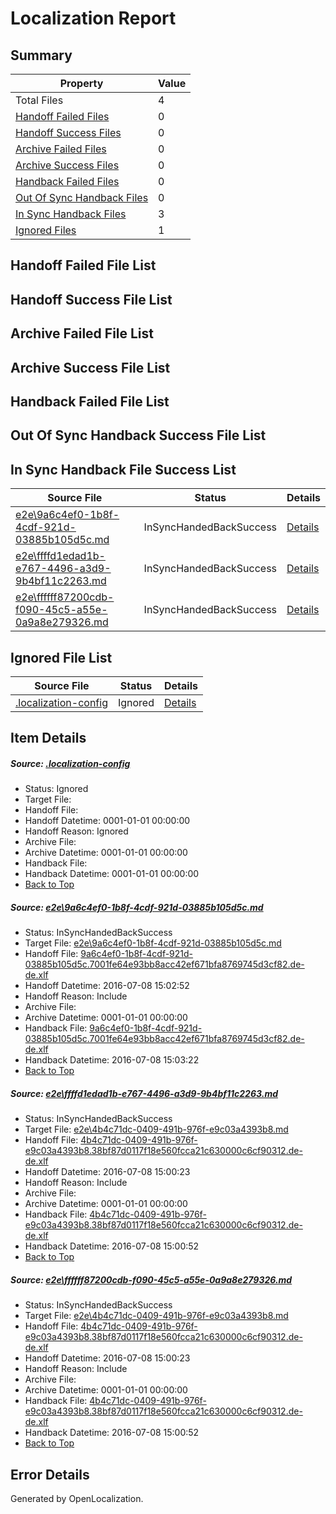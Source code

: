 # <a name='report-top'></a> Localization Report

## Summary
 Property | Value 
 -------- | ----- 
 Total Files | 4
[ Handoff Failed Files ](#handoff-failed-list)| 0
[ Handoff Success Files ](#handoff-success-list)| 0
[ Archive Failed Files ](#archive-failed-list)| 0
[ Archive Success Files ](#archive-success-list)| 0
[ Handback Failed Files ](#handback-failed-list)| 0
[ Out Of Sync Handback Files ](#outofsync-handback-success-list)| 0
[ In Sync Handback Files ](#insync-handback-success-list)| 3
[ Ignored Files ](#ignored-list)| 1

## <a name='handoff-failed-list'></a> Handoff Failed File List

## <a name='handoff-success-list'></a> Handoff Success File List

## <a name='archive-failed-list'></a> Archive Failed File List

## <a name='archive-success-list'></a> Archive Success File List

## <a name='handback-failed-list'></a> Handback Failed File List

## <a name='outofsync-handback-success-list'></a> Out Of Sync Handback Success File List

## <a name='insync-handback-success-list'></a> In Sync Handback File Success List
 Source File | Status | Details 
 ----------- | ------ | ------- 
 [e2e\9a6c4ef0-1b8f-4cdf-921d-03885b105d5c.md](https://github.com/OpenLocalizationTestOrg/oltest/blob/ca477aed2feaa0d991e4abe230180ebdb9ab5ee4/e2e/9a6c4ef0-1b8f-4cdf-921d-03885b105d5c.md) | InSyncHandedBackSuccess | [Details](#60e345e53bd73a81a72dd95c120522c723811a1a1)
 [e2e\ffffd1edad1b-e767-4496-a3d9-9b4bf11c2263.md](https://github.com/OpenLocalizationTestOrg/oltest/blob/db3492431c3e07fb08a6a3a4aba3d1436c516945/e2e/ffffd1edad1b-e767-4496-a3d9-9b4bf11c2263.md) | InSyncHandedBackSuccess | [Details](#58601a044fa0b87a89cf133a7688f2f6f03b9a212)
 [e2e\ffffff87200cdb-f090-45c5-a55e-0a9a8e279326.md](https://github.com/OpenLocalizationTestOrg/oltest/blob/ca477aed2feaa0d991e4abe230180ebdb9ab5ee4/e2e/ffffff87200cdb-f090-45c5-a55e-0a9a8e279326.md) | InSyncHandedBackSuccess | [Details](#58601a044fa0b87a89cf133a7688f2f6f03b9a213)

## <a name='ignored-list'></a> Ignored File List
 Source File | Status | Details 
 ----------- | ------ | ------- 
 [.localization-config](https://github.com/OpenLocalizationTestOrg/oltest/blob/ca477aed2feaa0d991e4abe230180ebdb9ab5ee4/.localization-config) | Ignored | [Details](#3d4f252ac210baf56311d7e97dcc2db10974dbd20)

## Item Details
##### <a name='3d4f252ac210baf56311d7e97dcc2db10974dbd20'></a> Source: [.localization-config](https://github.com/OpenLocalizationTestOrg/oltest/blob/ca477aed2feaa0d991e4abe230180ebdb9ab5ee4/.localization-config)
* Status: Ignored
* Target File: 
* Handoff File: 
* Handoff Datetime: 0001-01-01 00:00:00
* Handoff Reason: Ignored
* Archive File: 
* Archive Datetime: 0001-01-01 00:00:00
* Handback File: 
* Handback Datetime: 0001-01-01 00:00:00
* [Back to Top](#report-top)

##### <a name='60e345e53bd73a81a72dd95c120522c723811a1a1'></a> Source: [e2e\9a6c4ef0-1b8f-4cdf-921d-03885b105d5c.md](https://github.com/OpenLocalizationTestOrg/oltest/blob/ca477aed2feaa0d991e4abe230180ebdb9ab5ee4/e2e/9a6c4ef0-1b8f-4cdf-921d-03885b105d5c.md)
* Status: InSyncHandedBackSuccess
* Target File: [e2e\9a6c4ef0-1b8f-4cdf-921d-03885b105d5c.md](https://github.com/OpenLocalizationTestOrg/oltest-dede-fly/blob/17dfdf494143c88bc9ed9fd1a1e04672d91897b3/e2e/9a6c4ef0-1b8f-4cdf-921d-03885b105d5c.md)
* Handoff File: [9a6c4ef0-1b8f-4cdf-921d-03885b105d5c.7001fe64e93bb8acc42ef671bfa8769745d3cf82.de-de.xlf](https://github.com/OpenLocalizationTestOrg/olhandoff-e2e/blob/70b8ee3af60873963cf66db36ab2d34541b74461/ol-handoff/OpenLocalizationTestOrg/oltest-dede-fly/ci/ht/9a6c4ef0-1b8f-4cdf-921d-03885b105d5c.7001fe64e93bb8acc42ef671bfa8769745d3cf82.de-de.xlf)
* Handoff Datetime: 2016-07-08 15:02:52
* Handoff Reason: Include
* Archive File: 
* Archive Datetime: 0001-01-01 00:00:00
* Handback File: [9a6c4ef0-1b8f-4cdf-921d-03885b105d5c.7001fe64e93bb8acc42ef671bfa8769745d3cf82.de-de.xlf](https://github.com/OpenLocalizationTestOrg/olhandback-e2e/blob/cae23a66b906bdb7cd50241190f6be2426dbab74/ol-handback/OpenLocalizationTestOrg/oltest-dede-fly/ci/ht/9a6c4ef0-1b8f-4cdf-921d-03885b105d5c.7001fe64e93bb8acc42ef671bfa8769745d3cf82.de-de.xlf)
* Handback Datetime: 2016-07-08 15:03:22
* [Back to Top](#report-top)

##### <a name='58601a044fa0b87a89cf133a7688f2f6f03b9a212'></a> Source: [e2e\ffffd1edad1b-e767-4496-a3d9-9b4bf11c2263.md](https://github.com/OpenLocalizationTestOrg/oltest/blob/db3492431c3e07fb08a6a3a4aba3d1436c516945/e2e/ffffd1edad1b-e767-4496-a3d9-9b4bf11c2263.md)
* Status: InSyncHandedBackSuccess
* Target File: [e2e\4b4c71dc-0409-491b-976f-e9c03a4393b8.md](https://github.com/OpenLocalizationTestOrg/oltest-dede-fly/blob/bc06c9bcff4fbdaf94760c43ab4787e7c0cae7aa/e2e/4b4c71dc-0409-491b-976f-e9c03a4393b8.md)
* Handoff File: [4b4c71dc-0409-491b-976f-e9c03a4393b8.38bf87d0117f18e560fcca21c630000c6cf90312.de-de.xlf](https://github.com/OpenLocalizationTestOrg/olhandoff-e2e/blob/c9abb02f7b5467b71a217dc6fe9d7f2f5438b6f9/ol-handoff/OpenLocalizationTestOrg/oltest-dede-fly/ci/ht/4b4c71dc-0409-491b-976f-e9c03a4393b8.38bf87d0117f18e560fcca21c630000c6cf90312.de-de.xlf)
* Handoff Datetime: 2016-07-08 15:00:23
* Handoff Reason: Include
* Archive File: 
* Archive Datetime: 0001-01-01 00:00:00
* Handback File: [4b4c71dc-0409-491b-976f-e9c03a4393b8.38bf87d0117f18e560fcca21c630000c6cf90312.de-de.xlf](https://github.com/OpenLocalizationTestOrg/olhandback-e2e/blob/177f89f449665f3f4f9e18d4c60f67138c607377/ol-handback/OpenLocalizationTestOrg/oltest-dede-fly/ci/ht/4b4c71dc-0409-491b-976f-e9c03a4393b8.38bf87d0117f18e560fcca21c630000c6cf90312.de-de.xlf)
* Handback Datetime: 2016-07-08 15:00:52
* [Back to Top](#report-top)

##### <a name='58601a044fa0b87a89cf133a7688f2f6f03b9a213'></a> Source: [e2e\ffffff87200cdb-f090-45c5-a55e-0a9a8e279326.md](https://github.com/OpenLocalizationTestOrg/oltest/blob/ca477aed2feaa0d991e4abe230180ebdb9ab5ee4/e2e/ffffff87200cdb-f090-45c5-a55e-0a9a8e279326.md)
* Status: InSyncHandedBackSuccess
* Target File: [e2e\4b4c71dc-0409-491b-976f-e9c03a4393b8.md](https://github.com/OpenLocalizationTestOrg/oltest-dede-fly/blob/bc06c9bcff4fbdaf94760c43ab4787e7c0cae7aa/e2e/4b4c71dc-0409-491b-976f-e9c03a4393b8.md)
* Handoff File: [4b4c71dc-0409-491b-976f-e9c03a4393b8.38bf87d0117f18e560fcca21c630000c6cf90312.de-de.xlf](https://github.com/OpenLocalizationTestOrg/olhandoff-e2e/blob/c9abb02f7b5467b71a217dc6fe9d7f2f5438b6f9/ol-handoff/OpenLocalizationTestOrg/oltest-dede-fly/ci/ht/4b4c71dc-0409-491b-976f-e9c03a4393b8.38bf87d0117f18e560fcca21c630000c6cf90312.de-de.xlf)
* Handoff Datetime: 2016-07-08 15:00:23
* Handoff Reason: Include
* Archive File: 
* Archive Datetime: 0001-01-01 00:00:00
* Handback File: [4b4c71dc-0409-491b-976f-e9c03a4393b8.38bf87d0117f18e560fcca21c630000c6cf90312.de-de.xlf](https://github.com/OpenLocalizationTestOrg/olhandback-e2e/blob/177f89f449665f3f4f9e18d4c60f67138c607377/ol-handback/OpenLocalizationTestOrg/oltest-dede-fly/ci/ht/4b4c71dc-0409-491b-976f-e9c03a4393b8.38bf87d0117f18e560fcca21c630000c6cf90312.de-de.xlf)
* Handback Datetime: 2016-07-08 15:00:52
* [Back to Top](#report-top)


## Error Details

Generated by OpenLocalization.
